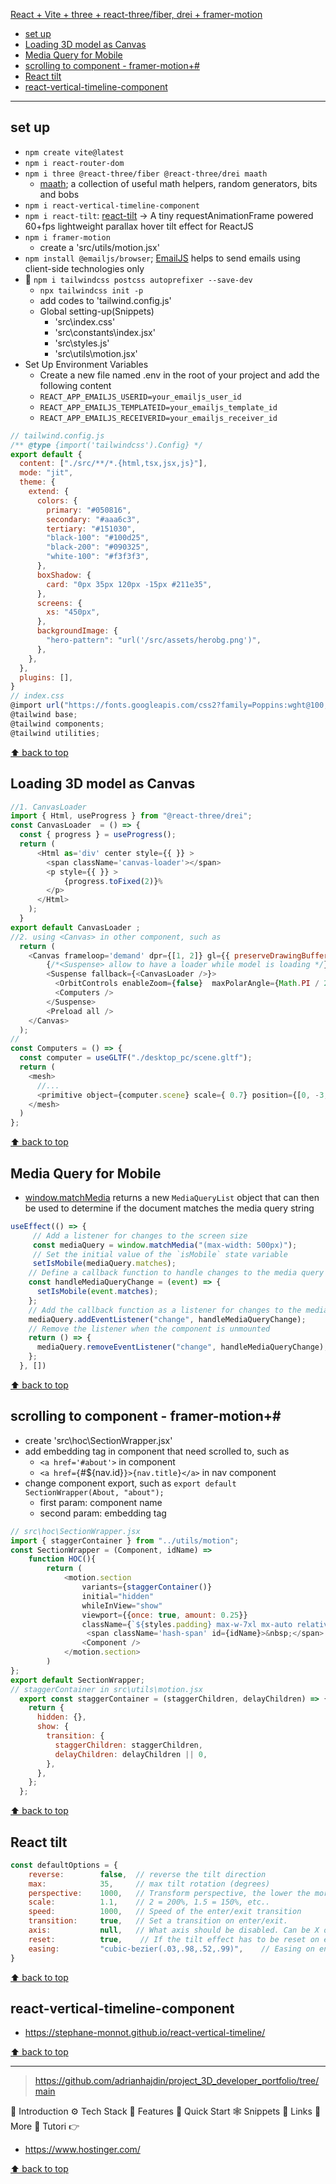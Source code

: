 [React + Vite + three + react-three/fiber, drei + framer-motion](#top)

- [set up](#set-up)
- [Loading 3D model as Canvas](#loading-3d-model-as-canvas)
- [Media Query for Mobile](#media-query-for-mobile)
- [scrolling to component - framer-motion+#](#scrolling-to-component---framer-motion)
- [React tilt](#react-tilt)
- [react-vertical-timeline-component](#react-vertical-timeline-component)

--------------------------------------------------

## set up

- `npm create vite@latest`
- `npm i react-router-dom`
- `npm i three @react-three/fiber @react-three/drei maath`
  - [maath](https://github.com/pmndrs/maath); a collection of useful math helpers, random generators, bits and bobs
- `npm i react-vertical-timeline-component`
- `npm i react-tilt`: [react-tilt](https://www.npmjs.com/package/react-tilt) -> A tiny requestAnimationFrame powered 60+fps lightweight parallax hover tilt effect for ReactJS
- `npm i framer-motion`
  - create a 'src/utils/motion.jsx'
- `npm install @emailjs/browser`; [EmailJS](https://www.npmjs.com/package/@emailjs/browser) helps to send emails using client-side technologies only
- 🤖 `npm i tailwindcss postcss autoprefixer --save-dev`
  - `npx tailwindcss init -p`
  - add codes to 'tailwind.config.js'
  - Global setting-up(Snippets)
    - 'src\index.css'
    - 'src\constants\index.jsx'
    - 'src\styles.js'
    - 'src\utils\motion.jsx'
- Set Up Environment Variables
  - Create a new file named .env in the root of your project and add the following content
  - `REACT_APP_EMAILJS_USERID=your_emailjs_user_id`
  - `REACT_APP_EMAILJS_TEMPLATEID=your_emailjs_template_id`
  - `REACT_APP_EMAILJS_RECEIVERID=your_emailjs_receiver_id`

```javascript
// tailwind.config.js
/** @type {import('tailwindcss').Config} */
export default {
  content: ["./src/**/*.{html,tsx,jsx,js}"],
  mode: "jit",
  theme: {
    extend: {
      colors: {
        primary: "#050816",
        secondary: "#aaa6c3",
        tertiary: "#151030",
        "black-100": "#100d25",
        "black-200": "#090325",
        "white-100": "#f3f3f3",
      },
      boxShadow: {
        card: "0px 35px 120px -15px #211e35",
      },
      screens: {
        xs: "450px",
      },
      backgroundImage: {
        "hero-pattern": "url('/src/assets/herobg.png')",
      },
    },
  },
  plugins: [],
}
// index.css
@import url("https://fonts.googleapis.com/css2?family=Poppins:wght@100;200;300;400;500;600;700;800;900&display=swap");
@tailwind base;
@tailwind components;
@tailwind utilities;
```

[⬆ back to top](#top)

## Loading 3D model as Canvas

```javascript
//1. CanvasLoader
import { Html, useProgress } from "@react-three/drei";
const CanvasLoader  = () => {
  const { progress } = useProgress();
  return (
      <Html as='div' center style={{ }} >
        <span className='canvas-loader'></span>
        <p style={{ }} >
            {progress.toFixed(2)}%
        </p>
      </Html>
    );
  }
export default CanvasLoader ;
//2. using <Canvas> in other component, such as 
  return (
    <Canvas frameloop='demand' dpr={[1, 2]} gl={{ preserveDrawingBuffer: true }} >
        {/*<Suspense> allow to have a loader while model is loading */}
        <Suspense fallback={<CanvasLoader />}>
          <OrbitControls enableZoom={false}  maxPolarAngle={Math.PI / 2} minPolarAngle={Math.PI / 2} />
          <Computers />
        </Suspense>
        <Preload all />
    </Canvas>
  );
//
const Computers = () => {
  const computer = useGLTF("./desktop_pc/scene.gltf");
  return (
    <mesh>
      //...
      <primitive object={computer.scene} scale={ 0.7} position={[0, -3, -2.2]} rotation={[-0.01, -0.2, -0.1]} />
    </mesh>
  )
};
```

[⬆ back to top](#top)

## Media Query for Mobile 

- [window.matchMedia](https://developer.mozilla.org/en-US/docs/Web/API/Window/matchMedia) returns a new `MediaQueryList` object that can then be used to determine if the document matches the media query string

```javascript
useEffect(() => {
     // Add a listener for changes to the screen size
     const mediaQuery = window.matchMedia("(max-width: 500px)");
     // Set the initial value of the `isMobile` state variable
     setIsMobile(mediaQuery.matches);
    // Define a callback function to handle changes to the media query
    const handleMediaQueryChange = (event) => {
      setIsMobile(event.matches);
    };
    // Add the callback function as a listener for changes to the media query
    mediaQuery.addEventListener("change", handleMediaQueryChange);
    // Remove the listener when the component is unmounted
    return () => {
      mediaQuery.removeEventListener("change", handleMediaQueryChange);
    };
  }, [])
```

[⬆ back to top](#top)

## scrolling to component - framer-motion+#

- create 'src\hoc\SectionWrapper.jsx'
- add embedding tag in component that need scrolled to, such as
  - `<a href='#about'>` in component
  - `<a href={`#${nav.id}`}>{nav.title}</a>` in nav component
- change component export, such as `export default SectionWrapper(About, "about");`
  - first param: component name
  - second param: embedding tag

```javascript
// src\hoc\SectionWrapper.jsx
import { staggerContainer } from "../utils/motion";
const SectionWrapper = (Component, idName) => 
    function HOC(){
        return (
            <motion.section 
                variants={staggerContainer()}
                initial="hidden"
                whileInView="show"
                viewport={{once: true, amount: 0.25}}
                className={`${styles.padding} max-w-7xl mx-auto relative z-0`}>
                 <span className='hash-span' id={idName}>&nbsp;</span>
                <Component />
            </motion.section>
        ) 
};
export default SectionWrapper;
// staggerContainer in src\utils\motion.jsx
  export const staggerContainer = (staggerChildren, delayChildren) => {
    return {
      hidden: {},
      show: {
        transition: {
          staggerChildren: staggerChildren,
          delayChildren: delayChildren || 0,
        },
      },
    };
  };
```

[⬆ back to top](#top)

## React tilt

```javascript
const defaultOptions = {
	reverse:        false,  // reverse the tilt direction
	max:            35,     // max tilt rotation (degrees)
	perspective:    1000,   // Transform perspective, the lower the more extreme the tilt gets.
	scale:          1.1,    // 2 = 200%, 1.5 = 150%, etc..
	speed:          1000,   // Speed of the enter/exit transition
	transition:     true,   // Set a transition on enter/exit.
	axis:           null,   // What axis should be disabled. Can be X or Y.
	reset:          true,    // If the tilt effect has to be reset on exit.
	easing:         "cubic-bezier(.03,.98,.52,.99)",    // Easing on enter/exit.
}
```

[⬆ back to top](#top)

## react-vertical-timeline-component

- https://stephane-monnot.github.io/react-vertical-timeline/


[⬆ back to top](#top)

------------------------------------------------------------
> https://github.com/adrianhajdin/project_3D_developer_portfolio/tree/main


🤖 Introduction
⚙️ Tech Stack
🔋 Features
🤸 Quick Start
🕸️ Snippets
🔗 Links
🚀 More
🚨 Tutori
👉

- https://www.hostinger.com/

[⬆ back to top](#top)